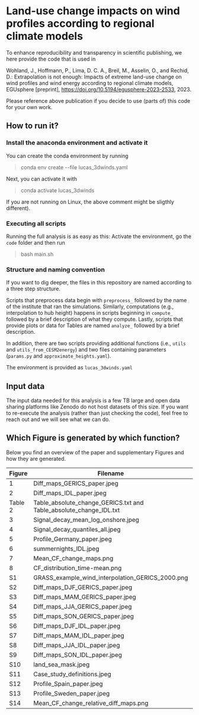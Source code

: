 # Land-use change impacts on wind profiles according to regional climate models

To enhance reproducibility and transparency in scientific publishing, we here provide the code that is used in 

Wohland, J., Hoffmann, P., Lima, D. C. A., Breil, M., Asselin, O., and Rechid, D.: Extrapolation is not enough: Impacts of extreme land-use change on wind profiles and wind energy according to regional climate models, EGUsphere [preprint], https://doi.org/10.5194/egusphere-2023-2533, 2023.

Please reference above  publication if you decide to use (parts of) this code for your own work.

## How to run it?

### Install the anaconda environment and activate it

You can create the conda environment by running

> conda env create --file lucas_3dwinds.yaml

Next, you can activate it with

> conda activate lucas_3dwinds

If you are not running on Linux, the above comment might be sligthly different).

### Executing all scripts
Running the full analysis is as easy as this: Activate the environment, go the `code` folder and then run

> bash main.sh

### Structure and naming convention

If you want to dig deeper, the files in this repository  are named according to a three step structure. 

Scripts that preprocess data begin with `preprocess_` followed by the name of the institute that ran the simulations. 
Similarly, computations (e.g., interpolation to hub height) happens in scripts beginning in `compute_` followed by a brief description of what they compute.
Lastly, scripts that provide plots or data for Tables are named `analyze_` followed by a brief description. 

In addition, there are two scripts providing additional functions (i.e., `utils` and `utils_from_CESM2energy`) and two 
files containing parameters (`params.py` and `approximate_heights.yaml`).

The environment is provided as `lucas_3dwinds.yaml`


## Input data
The input data needed for this analysis is a few TB large and open data sharing platforms 
like Zenodo do not host datasets of this size. If you want to re-execute the analysis 
(rather than just checking the code), feel free to reach out and we will see what we can do.

## Which Figure is generated by which function?

Below you find an overview of the paper and supplementary Figures and how they are generated. 

| Figure	| Filename	| Generating function |
| -----	| -----	| ----- |
| 1	| Diff_maps_GERICS_paper.jpeg	| analyze_monthly_means.plot_maps_per_height_paper()|
|2 |	Diff_maps_IDL_paper.jpeg |	analyze_monthly_means.plot_maps_per_height_paper()
|Table 2 |	Table_absolute_change_GERICS.txt and Table_absolute_change_IDL.txt	|analyze_monthly_means.stats_per_height()
|3|	Signal_decay_mean_log_onshore.jpeg |	analyze_monthly_means.plot_signal_decay_mean_log()
|4|	Signal_decay_quantiles_all.jpeg	|analyze_monthly_means.plot_decay_quantiles_all()
|5|	Profile_Germany_paper.jpeg	|analyze_subdaily.plot_profile_subdaily()
|6|	summernights_IDL.jpeg	|analyze_summernights_IDL.py
|7|	Mean_CF_change_maps.png	|analyze_generation.plot_mean_maps()
|8|	CF_distribution_time-mean.png	|analyze_generation.plot_mean_histograms()
|S1|	GRASS_example_wind_interpolation_GERICS_2000.png	|compute_hub_height.plot_illustration_location()
|S2	|Diff_maps_DJF_GERICS_paper.jpeg	|analyze_monthly_means.plot_maps_per_height_paper()
|S3|	Diff_maps_MAM_GERICS_paper.jpeg	|analyze_monthly_means.plot_maps_per_height_paper()
|S4|	Diff_maps_JJA_GERICS_paper.jpeg	|analyze_monthly_means.plot_maps_per_height_paper()
|S5|	Diff_maps_SON_GERICS_paper.jpeg	|analyze_monthly_means.plot_maps_per_height_paper()
|S6|	Diff_maps_DJF_IDL_paper.jpeg	|analyze_monthly_means.plot_maps_per_height_paper()
|S7|	Diff_maps_MAM_IDL_paper.jpeg	|analyze_monthly_means.plot_maps_per_height_paper()
|S8|	Diff_maps_JJA_IDL_paper.jpeg	|analyze_monthly_means.plot_maps_per_height_paper()
|S9|	Diff_maps_SON_IDL_paper.jpeg	|analyze_monthly_means.plot_maps_per_height_paper()
|S10|	land_sea_mask.jpeg	|utils.compute_land_sea_mask()
|S11|	Case_study_definitions.jpeg	|analyze_subdaily.plot_focus_areas()
|S12|	Profile_Spain_paper.jpeg	|analyze_subdaily.plot_profile_subdaily()
|S13|	Profile_Sweden_paper.jpeg	|analyze_subdaily.plot_profile_subdaily()
|S14|	Mean_CF_change_relative_diff_maps.png	|analyze_generation.plot_relative_change()
